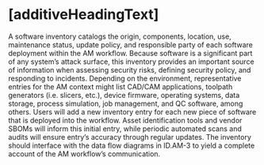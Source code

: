 # [additiveHeadingText]
A software inventory catalogs the origin, components, location, use, maintenance status, update policy, and responsible party of each software deployment within the AM workflow. Because software is a significant part of any system’s attack surface, this inventory provides an important source of information when assessing security risks, defining security policy, and responding to incidents. Depending on the environment, representative entries for the AM context might list CAD/CAM applications, toolpath generators (i.e. slicers, etc.), device firmware, operating systems, data storage, process simulation, job management, and QC software, among others. Users will add a new inventory entry for each new piece of software that is deployed into the workflow. Asset identification tools and vendor SBOMs will inform this initial entry, while periodic automated scans and audits will ensure entry’s accuracy through regular updates. The inventory should interface with the data flow diagrams in ID.AM-3 to yield a complete account of the AM workflow’s communication.